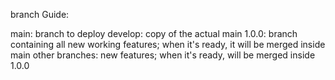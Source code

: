 branch Guide:

main: branch to deploy
develop: copy of the actual main
1.0.0: branch containing all new working features; when it's ready, it will be merged inside main
other branches: new features; when it's ready, will be merged inside 1.0.0

